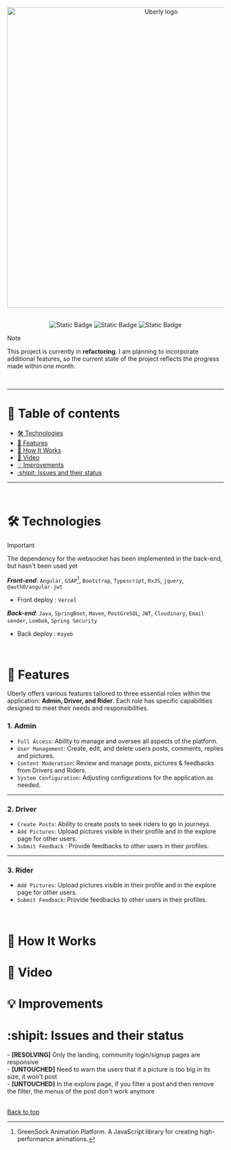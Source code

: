 <div align="center">
  
  <img src="https://github.com/Elekekic/Uberly/assets/157897660/da7c7785-97f8-4249-b7ec-abc75deb1608" alt="Uberly logo" width="700px"> 

<br>

<br> 

   ![Static Badge](https://img.shields.io/badge/Deployed-%23FC7E0F?logo=Vercel&label=Vercel&labelColor=%23000000)  ![Static Badge](https://img.shields.io/badge/Deployed-%23F5E7C6?logo=Koyeb&label=Koyeb&labelColor=%23000000) ![Static Badge](https://img.shields.io/badge/Refactoring-%23FAF3E1?logo=htmx&label=code&labelColor=black)

</div>

> [!NOTE]
> This project is currently in **refactoring**. I am planning to incorporate additional features, so the current state of the project reflects the progress made within one month.

<br>

---

<h1 id="table-of-contents"> 🧾 Table of contents </h1> 

- [🛠 Technologies](#technologies)  
- [🧩 Features](#features)  
- [📝 How It Works](#how-it-works)  
- [📂 Video](#video)  
- [💡 Improvements](#improvements)  
- [:shipit: Issues and their status](#issues-and-their-status)  

---

<br>

<h1 id="technologies">🛠️ Technologies</h1>

> [!IMPORTANT]
> The dependency for the websocket has been implemented in the back-end, but hasn't been used yet

_**Front-end**_: `Angular`, `GSAP`[^1], `Bootstrap`, `Typescript`, `RxJS`, `jquery`, `@auth0/angular-jwt`  
- Front deploy : `Vercel`

_**Back-end**_: `Java`, `SpringBoot`, `Maven`, `PostGreSQL`, `JWT`, `Cloudinary`, `Email sender`, `Lombok`, `Spring Security`  
- Back deploy : `Koyeb`  

<br>

<h1 id="features">🧩 Features</h1>

Uberly offers various features tailored to three essential roles within the application: **Admin, Driver, and Rider**. Each role has specific capabilities designed to meet their needs and responsibilities.

### 1. Admin

  - `Full Access`: Ability to manage and oversee all aspects of the platform.
  - `User Management`: Create, edit, and delete users posts, comments, replies and pictures.
  - `Content Moderation`: Review and manage posts, pictures & feedbacks from Drivers and Riders.
  - `System Configuration`: Adjusting configurations for the application as needed.

---

### 2. Driver

 - `Create Posts`: Ability to create posts to seek riders to go in journeys. 
 - `Add Pictures`: Upload pictures visible in their profile and in the explore page for other users.
 - `Submit Feedback` : Provide feedbacks to other users in their profiles.

---

### 3. Rider

  - `Add Pictures`: Upload pictures visible in their profile and in the explore page for other users.
  - `Submit Feedback`: Provide feedbacks to other users in their profiles.

<br> 

<h1 id="how-it-works">📝 How It Works</h1>

<h1 id="video">📂 Video</h1>



<h1 id="improvements">💡 Improvements</h1>

<h1 id="issues-and-their-status">:shipit: Issues and their status</h1>
- <strong>[RESOLVING]</strong> Only the landing, community login/signup pages are responsive <br> 
- <strong>[UNTOUCHED]</strong> Need to warn the users that if a picture is too big in its size, it won't post <br>
- <strong>[UNTOUCHED]</strong> In the explore page, if you filter a post and then remove the filter, the menus of the post don't work anymore  <br>

<br>

[Back to top](#table-of-contents)

[^1]: GreenSock Animation Platform. A JavaScript library for creating high-performance animations.
